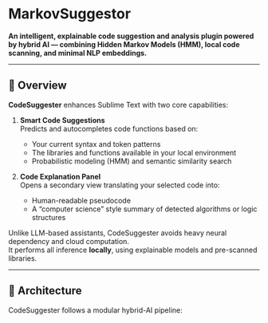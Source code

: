 # MarkovSuggestor
**An intelligent, explainable code suggestion and analysis plugin powered by hybrid AI — combining Hidden Markov Models (HMM), local code scanning, and minimal NLP embeddings.**

---

## 🚀 Overview
**CodeSuggester** enhances Sublime Text with two core capabilities:

1. **Smart Code Suggestions**  
   Predicts and autocompletes code functions based on:
   - Your current syntax and token patterns  
   - The libraries and functions available in your local environment  
   - Probabilistic modeling (HMM) and semantic similarity search  

2. **Code Explanation Panel**  
   Opens a secondary view translating your selected code into:
   - Human-readable pseudocode  
   - A “computer science” style summary of detected algorithms or logic structures  

Unlike LLM-based assistants, CodeSuggester avoids heavy neural dependency and cloud computation.  
It performs all inference **locally**, using explainable models and pre-scanned libraries.

---

## 🧩 Architecture
CodeSuggester follows a modular hybrid-AI pipeline:

